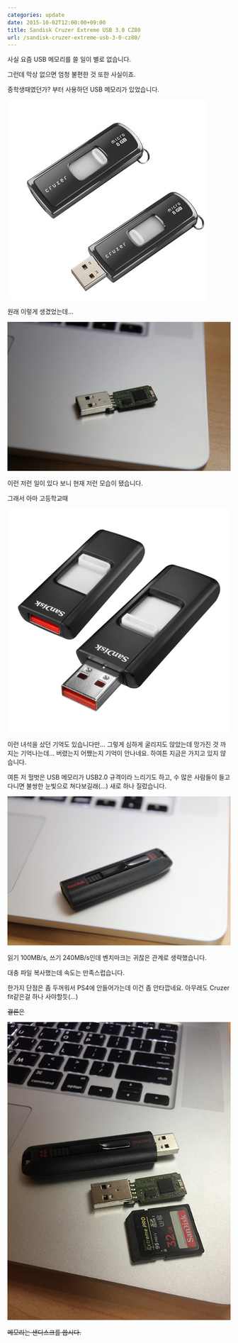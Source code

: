 ```yaml
---
categories: update
date: 2015-10-02T12:00:00+09:00
title: Sandisk Cruzer Extreme USB 3.0 CZ80
url: /sandisk-cruzer-extreme-usb-3-0-cz80/
---
```


사실 요즘 USB 메모리를 쓸 일이 별로 없습니다.

그런데 막상 없으면 엄청 불편한 것 또한 사실이죠.

중학생때였던가? 부터 사용하던 USB 메모리가 있었습니다.

![이전 USB 메모리 복원도](01.jpg)

원래 이렇게 생겼었는데...

![이전 USB 메모리](02.jpg)

이런 저런 일이 있다 보니 현재 저런 모습이 됐습니다.

그래서 아마 고등학교때

![이전 USB 메모리-2](03.jpg)

이런 녀석을 샀던 기억도 있습니다만... 그렇게 심하게 굴리지도 않았는데 망가진 것 까지는 기억나는데... 버렸는지 어쨌는지 기억이 안나네요. 하여튼 지금은 가지고 있지 않습니다.

여튼 저 헐벗은 USB 메모리가 USB2.0 규격이라 느리기도 하고, 수 많은 사람들이 들고다니면 불쌍한 눈빛으로 쳐다보길래(...) 새로 하나 질렀습니다.

![새 USB](04.jpg)

읽기 100MB/s, 쓰기 240MB/s인데 벤치마크는 귀찮은 관계로 생략했습니다.

대충 파일 복사했는데 속도는 만족스럽습니다.

한가지 단점은 좀 두꺼워서 PS4에 안들어가는데 이건 좀 안타깝네요. 아무래도 Cruzer fit같은걸 하나 사야할듯(...)

~~결론은~~

![샌디스크 씁시다.](05.jpg)

~~메모리는 샌디스크를 씁시다.~~
